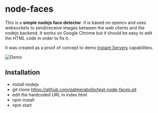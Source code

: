 node-faces
==========

This is a **simple nodejs face detector**. It is based on opencv and uses websockets to send/receive images between the web clients and the nodejs backend. It works on Google Chrome but it should be easy to edit the HTML code in order to fix it.

It was created as a proof of concept to demo [Instant Servers](http://instantservers.telefonica.com) capabilities.

![Demo](https://s3.amazonaws.com/media-p.slid.es/uploads/guidogarcia/images/191340/Screen_Shot_2013-12-13_at_10.06.13.PNG)

Installation
------------

- install nodejs
- git clone https://github.com/palmerabollo/test-node-faces.git
- edit the hardcoded URL in index.html
- npm install
- npm start
